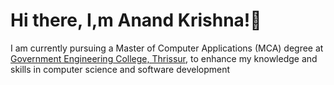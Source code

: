# Hi there, I,m Anand Krishna!👋

I am currently pursuing a Master of Computer Applications (MCA) degree at [Government Engineering College, Thrissur](https://gectcr.ac.in/), to enhance my knowledge and skills in computer science and software development

